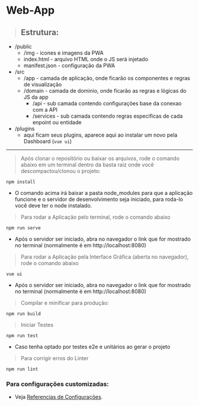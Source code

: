 # Web-App

> ## Estrutura:

- /public
  - /img - icones e imagens da PWA
  - index.html - arquivo HTML onde o JS será injetado
  - manifest.json - configuração da PWA
- /src
  - /app - camada de aplicação, onde ficarão os componentes e regras de visualização
  - /domain - camada de dominio, onde ficarão as regras e lógicas do JS da app
    - /api - sub camada contendo configurações base da conexao com a API
    - /services - sub camada contendo regras especificas de cada enpoint ou entidade
- /plugins
  - aqui ficam seus plugins, aparece aqui ao instalar um novo pela Dashboard (`vue ui`)

------------------------------

> Após clonar o repositório ou baixar os arquivos, rode o comando abaixo em um terminal dentro da basta raiz onde você descompactou/clonou o projeto:
```
npm install
```
- O comando acima irá baixar a pasta node_modules para que a aplicação funcione e o servidor de desenvolvimento seja iniciado, para roda-lo você deve ter o node instalado.


> Para rodar a Aplicação pelo terminal, rode o comando abaixo
```
npm run serve
```
- Após o servidor ser iniciado, abra no navegador o link que for mostrado no terminal (normalmente é em http://localhost:8080)

> Para rodar a Aplicação pela Interface Gráfica (aberta no navegador), rode o comando abaixo
```
vue ui
```
- Após o servidor ser iniciado, abra no navegador o link que for mostrado no terminal (normalmente é em http://localhost:8080)


> Compilar e minificar para produção:
```
npm run build
```

> Iniciar Testes
```
npm run test
```
- Caso tenha optado por testes e2e e unitários ao gerar o projeto


> Para corrigir erros do Linter
```
npm run lint
```

### Para configurações customizadas:

- Veja [Referencias de Configurações](https://cli.vuejs.org/config/).
